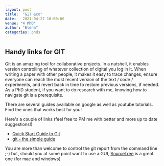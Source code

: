 ```yaml
---
layout: post
title:  "GIT &co"
date:   2021-04-27 10:00:00
venue: "4 PhD"
author: "Elena"
categories: phds
---
```


## Handy links for GIT

Git is an amazing tool for collaborative projects. 
In a nutshell, it enables version controlling of whatever collection of digital you log in it. 
When writing a paper with other people, it makes it easy to trace changes, ensure everyone can reach the most recent version of the text / code / experiments, and revert back in time to restore previous versions, if needed. 
As a PhD student, if you want to do research with me, knowing how to navigate git is a prerequisite. 

There are several guides available on google as well as youtube tutorials. 
Find the ones that works best for you! 

Here's a couple of links (feel free to PM me with better and more up to date suggestions!)

- [Quick Start Guide to Git](https://dev.to/tauag/quick-start-guide-to-git-2of5)
- [git - the simple guide](https://rogerdudler.github.io/git-guide/)

You are more than welcome to control the git report from the command line ;-) but, should you at some point want to use a GUI, [SourceTree](https://www.sourcetreeapp.com) is a great one (for mac and windows)